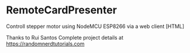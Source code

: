 # RemoteCardPresenter

Controll stepper motor using NodeMCU ESP8266 via a web client [HTML]

Thanks to Rui Santos
Complete project details at https://randomnerdtutorials.com 
